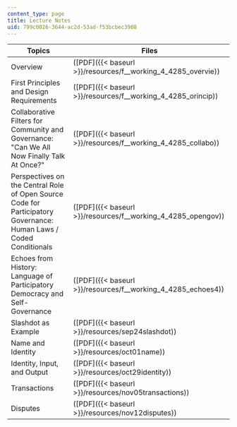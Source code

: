 ```yaml
---
content_type: page
title: Lecture Notes
uid: 799c0026-3644-ac2d-53ad-f53bcbec3908
---
```


| Topics | Files |
| --- | --- |
| Overview | ([PDF]({{< baseurl >}}/resources/f__working_4_4285_overvie)) |
| First Principles and Design Requirements | ([PDF]({{< baseurl >}}/resources/f__working_4_4285_orincip)) |
| Collaborative Filters for Community and Governance: "Can We All Now Finally Talk At Once?" | ([PDF]({{< baseurl >}}/resources/f__working_4_4285_collabo)) |
| Perspectives on the Central Role of Open Source Code for Participatory Governance: Human Laws / Coded Conditionals | ([PDF]({{< baseurl >}}/resources/f__working_4_4285_opengov)) |
| Echoes from History: Language of Participatory Democracy and Self-Governance | ([PDF]({{< baseurl >}}/resources/f__working_4_4285_echoes4)) |
| Slashdot as Example | ([PDF]({{< baseurl >}}/resources/sep24slashdot)) |
| Name and Identity | ([PDF]({{< baseurl >}}/resources/oct01name)) |
| Identity, Input, and Output | ([PDF]({{< baseurl >}}/resources/oct29identity)) |
| Transactions | ([PDF]({{< baseurl >}}/resources/nov05transactions)) |
| Disputes | ([PDF]({{< baseurl >}}/resources/nov12disputes))
